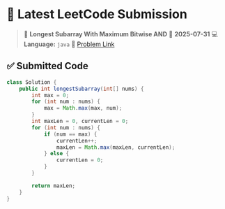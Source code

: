 # 🧠 Latest LeetCode Submission

> 📌 **Longest Subarray With Maximum Bitwise AND**
> 📅 **2025-07-31**
> 💻 **Language:** `java`
> 🔗 [Problem Link](https://leetcode.com/problems/longest-subarray-with-maximum-bitwise-and/)

## ✅ Submitted Code

```java
class Solution {
    public int longestSubarray(int[] nums) {
        int max = 0;
        for (int num : nums) {
            max = Math.max(max, num);
        }
        int maxLen = 0, currentLen = 0;
        for (int num : nums) {
            if (num == max) {
                currentLen++;
                maxLen = Math.max(maxLen, currentLen);
            } else {
                currentLen = 0;
            }
        }

        return maxLen;
    }
}

```

<!-- Updated: 2025-08-01 11:59:25.949058 -->
